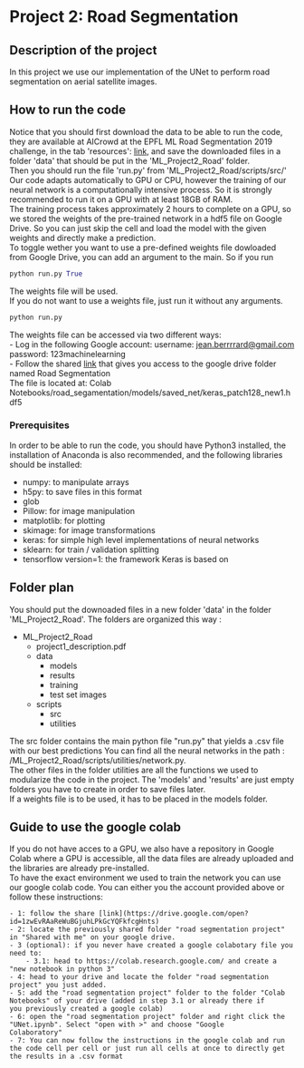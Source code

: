 # Project 2: Road Segmentation

## Description of the project
In this project we use our implementation of the UNet to perform road segmentation on aerial satellite images.

## How to run the code

Notice that you should first download the data to be able to run the code, they are available at AICrowd at the EPFL ML Road Segmentation 2019 challenge, 
in the tab 'resources': [link](https://www.aicrowd.com/challenges/epfl-ml-road-segmentation-2019/dataset_files), and save the downloaded files in a folder 'data' that should be put in the 'ML_Project2_Road' folder.  
Then you should run the file 'run.py' from 'ML_Project2_Road/scripts/src/'    
Our code adapts automatically to GPU or CPU, however the training of our neural network is a computationally intensive process. So it is strongly recommended to run it on a GPU with at least 18GB of RAM.   
The training process takes approximately 2 hours to complete on a GPU, so we stored the weights of the pre-trained network in a hdf5 file on Google Drive. So you can just skip the cell and load the model with the given weights and directly make a prediction.  
To toggle wether you want to use a pre-defined weights file dowloaded from Google Drive, you can add an argument to the main.
So if you run 
```python
python run.py True
```
The weights file will be used.  
If you do not want to use a weights file, just run it without any arguments.
```python
python run.py
```
The weights file can be accessed via two different ways:   
    - Log in the following Google account: username: jean.berrrrard@gmail.com password: 123machinelearning    
    - Follow the shared [link](https://drive.google.com/open?id=1zwEvRAaReWuBGjuhLPkGcYQFkfcgHnts) that gives you access to the google             drive folder named Road Segmentation  
    The file is located at: Colab Notebooks/road_segamentation/models/saved_net/keras_patch128_new1.hdf5  

### Prerequisites
In order to be able to run the code, you should have Python3 installed, the installation of Anaconda is also recommended,
and the following libraries should be installed:

- numpy: to manipulate arrays
- h5py: to save files in this format
- glob
- Pillow: for image manipulation
- matplotlib: for plotting
- skimage: for image transformations
- keras: for simple high level implementations of neural networks
- sklearn: for train / validation splitting
- tensorflow version=1: the framework Keras is based on


## Folder plan 
You should put the downoaded files in a new folder 'data' in the folder 'ML_Project2_Road'. 
The folders are organized this way : 


- ML_Project2_Road
    - project1_description.pdf
    - data
       - models
       - results
       - training
       - test set images
    - scripts
       - src
       - utilities
       
         
The src folder contains the main python file "run.py" that yields a .csv file with our best predictions
You can find all the neural networks in the path : /ML_Project2_Road/scripts/utilities/network.py.  
The other files in the folder utilities are all the functions we used to modularize the code in the project.
The 'models' and 'results' are just empty folders you have to create in order to save files later.  
If a weights file is to be used, it has to be placed in the models folder.


## Guide to use the google colab
If you do not have acces to a GPU, we also have a repository in Google Colab where a GPU is accessible, all the data files are already uploaded
and the libraries are already pre-installed.  
To have the exact environment we used to train the network you can use our google colab code. You can either you the account provided above or follow these instructions:    
 
    - 1: follow the share [link](https://drive.google.com/open?id=1zwEvRAaReWuBGjuhLPkGcYQFkfcgHnts)  
    - 2: locate the previously shared folder "road segmentation project" in "Shared with me" on your google drive.  
    - 3 (optional): if you never have created a google colabotary file you need to:  
        - 3.1: head to https://colab.research.google.com/ and create a "new notebook in python 3"  
    - 4: head to your drive and locate the folder "road segmentation project" you just added.  
    - 5: add the "road segmentation project" folder to the folder "Colab Notebooks" of your drive (added in step 3.1 or already there if            you previously created a google colab)  
    - 6: open the "road segmentation project" folder and right click the "UNet.ipynb". Select "open with >" and choose "Google                     Colaboratory"  
    - 7: You can now follow the instructions in the google colab and run the code cell per cell or just run all cells at once to directly get the results in a .csv format  
 

